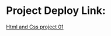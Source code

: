 <h1>Project Deploy Link:</h1>
<a href="https://65a43040f781ffa6d7282ae4--lighthearted-entremet-4413d0.netlify.app/">Html and Css project 01</a>
